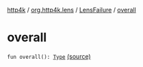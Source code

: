 [http4k](../../index.md) / [org.http4k.lens](../index.md) / [LensFailure](index.md) / [overall](./overall.md)

# overall

`fun overall(): `[`Type`](../-failure/-type/index.md) [(source)](https://github.com/http4k/http4k/blob/master/http4k-core/src/main/kotlin/org/http4k/lens/lensFailure.kt#L7)